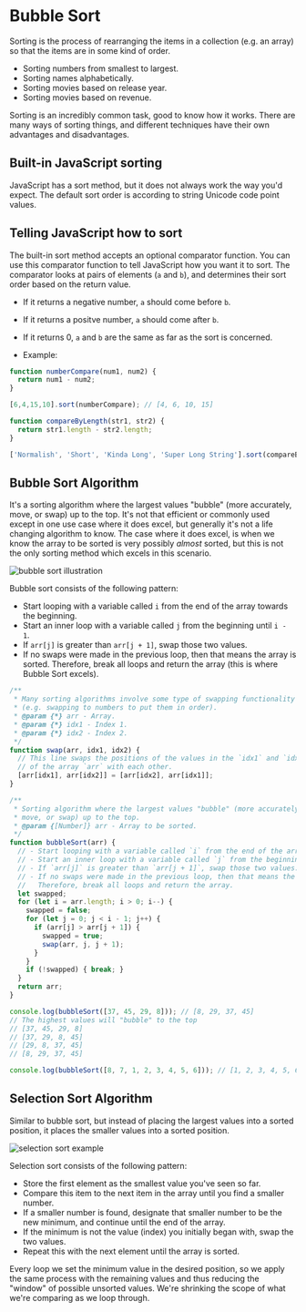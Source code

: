 # Bubble Sort

Sorting is the process of rearranging the items in a collection (e.g. an array) so that the items are in some kind of order.

- Sorting numbers from smallest to largest.
- Sorting names alphabetically.
- Sorting movies based on release year.
- Sorting movies based on revenue.

Sorting is an incredibly common task, good to know how it works. There are many ways of sorting things, and different techniques have their own advantages and disadvantages.

## Built-in JavaScript sorting

JavaScript has a sort method, but it does not always work the way you'd expect. The default sort order is according to string Unicode code point values.

## Telling JavaScript how to sort

The built-in sort method accepts an optional comparator function. You can use this comparator function to tell JavaScript how you want it to sort. The comparator looks at pairs of elements (`a` and `b`), and determines their sort order based on the return value.

- If it returns a negative number, `a` should come before `b`.
- If it returns a positve number, `a` should come after `b`.
- If it returns 0, `a` and `b` are the same as far as the sort is concerned.

- Example:

```js
function numberCompare(num1, num2) {
  return num1 - num2;
}

[6,4,15,10].sort(numberCompare); // [4, 6, 10, 15]

function compareByLength(str1, str2) {
  return str1.length - str2.length;
}

['Normalish', 'Short', 'Kinda Long', 'Super Long String'].sort(compareByLength); // ['Short', 'Normalish', 'Kinda Long', 'Super Long String']
```

## Bubble Sort Algorithm

It's a sorting algorithm where the largest values "bubble" (more accurately, move, or swap) up to the top. It's not that efficient or commonly used except in one use case where it does excel, but generally it's not a life changing algorithm to know. The case where it does excel, is when we know the array to be sorted is very possibly *almost* sorted, but this is not the only sorting method which excels in this scenario.

![bubble sort illustration](https://i.imgur.com/EYqnrMu.png "Bubble Sort Illustration")

Bubble sort consists of the following pattern:

- Start looping with a variable called `i` from the end of the array towards the beginning.
- Start an inner loop with a variable called `j` from the beginning until `i - 1`.
- If `arr[j]` is greater than `arr[j + 1]`, swap those two values.
- If no swaps were made in the previous loop, then that means the array is sorted.
  Therefore, break all loops and return the array (this is where Bubble Sort excels).

```js
/**
 * Many sorting algorithms involve some type of swapping functionality
 * (e.g. swapping to numbers to put them in order).
 * @param {*} arr - Array.
 * @param {*} idx1 - Index 1.
 * @param {*} idx2 - Index 2.
 */
function swap(arr, idx1, idx2) {
  // This line swaps the positions of the values in the `idx1` and `idx2` positions
  // of the array `arr` with each other.
  [arr[idx1], arr[idx2]] = [arr[idx2], arr[idx1]];
}

/**
 * Sorting algorithm where the largest values "bubble" (more accurately,
 * move, or swap) up to the top.
 * @param {[Number]} arr - Array to be sorted.
 */
function bubbleSort(arr) {
  // - Start looping with a variable called `i` from the end of the array towards the beginning.
  // - Start an inner loop with a variable called `j` from the beginning until `i - 1`.
  // - If `arr[j]` is greater than `arr[j + 1]`, swap those two values.
  // - If no swaps were made in the previous loop, then that means the array is sorted.
  //   Therefore, break all loops and return the array.
  let swapped;
  for (let i = arr.length; i > 0; i--) {
    swapped = false;
    for (let j = 0; j < i - 1; j++) {
      if (arr[j] > arr[j + 1]) {
        swapped = true;
        swap(arr, j, j + 1);
      }
    }
    if (!swapped) { break; }
  }
  return arr;
}

console.log(bubbleSort([37, 45, 29, 8])); // [8, 29, 37, 45]
// The highest values will "bubble" to the top
// [37, 45, 29, 8]
// [37, 29, 8, 45]
// [29, 8, 37, 45]
// [8, 29, 37, 45]

console.log(bubbleSort([8, 7, 1, 2, 3, 4, 5, 6])); // [1, 2, 3, 4, 5, 6, 7, 8]
```

## Selection Sort Algorithm

Similar to bubble sort, but instead of placing the largest values into a sorted position, it places the smaller values into a sorted position.

![selection sort example](https://i.imgur.com/F3uJnnD.png "Selection Sort Visual Example")

Selection sort consists of the following pattern:

- Store the first element as the smallest value you've seen so far.
- Compare this item to the next item in the array until you find a smaller number.
- If a smaller number is found, designate that smaller number to be the new minimum, and continue until the end of the array.
- If the minimum is not the value (index) you initially began with, swap the two values.
- Repeat this with the next element until the array is sorted.

Every loop we set the minimum value in the desired position, so we apply the same process with the remaining values and thus reducing the "window" of possible unsorted values. We're shrinking the scope of what we're comparing as we loop through.

